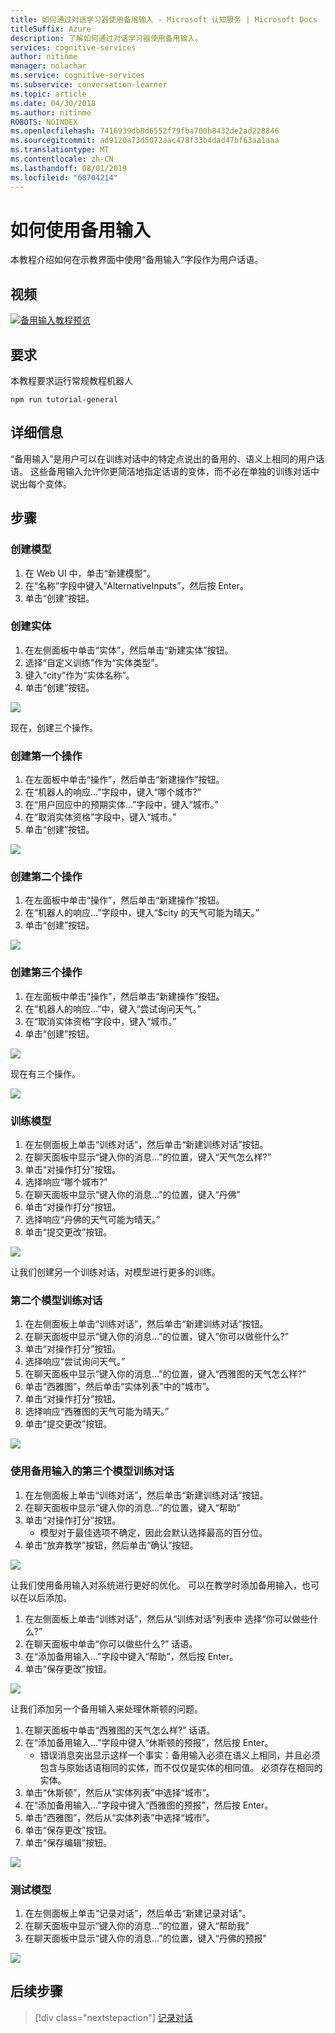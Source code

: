 ```yaml
---
title: 如何通过对话学习器使用备用输入 - Microsoft 认知服务 | Microsoft Docs
titleSuffix: Azure
description: 了解如何通过对话学习器使用备用输入。
services: cognitive-services
author: nitinme
manager: nolachar
ms.service: cognitive-services
ms.subservice: conversation-learner
ms.topic: article
ms.date: 04/30/2018
ms.author: nitinme
ROBOTS: NOINDEX
ms.openlocfilehash: 7416939db8d6552f79fba700b8432de2ad228846
ms.sourcegitcommit: ad9120a73d5072aac478f33b4dad47bf63aa1aaa
ms.translationtype: MT
ms.contentlocale: zh-CN
ms.lasthandoff: 08/01/2019
ms.locfileid: "68704214"
---
```

# <a name="how-to-use-alternative-inputs"></a>如何使用备用输入

本教程介绍如何在示教界面中使用“备用输入”字段作为用户话语。

## <a name="video"></a>视频

[![备用输入教程预览](https://aka.ms/cl_Tutorial_v3_AlternativeInputs_Preview)](https://aka.ms/cl_Tutorial_v3_AlternativeInputs)

## <a name="requirements"></a>要求
本教程要求运行常规教程机器人

    npm run tutorial-general

## <a name="details"></a>详细信息
“备用输入”是用户可以在训练对话中的特定点说出的备用的、语义上相同的用户话语。 这些备用输入允许你更简洁地指定话语的变体，而不必在单独的训练对话中说出每个变体。

## <a name="steps"></a>步骤

### <a name="create-the-model"></a>创建模型

1. 在 Web UI 中，单击“新建模型”。
2. 在“名称”字段中键入“AlternativeInputs”，然后按 Enter。
3. 单击“创建”按钮。

### <a name="entity-creation"></a>创建实体

1. 在左侧面板中单击“实体”，然后单击“新建实体”按钮。
2. 选择“自定义训练”作为“实体类型”。
3. 键入“city”作为“实体名称”。
4. 单击“创建”按钮。

![](../media/T10_actions.png)

现在，创建三个操作。

### <a name="create-the-first-action"></a>创建第一个操作

1. 在左面板中单击“操作”，然后单击“新建操作”按钮。
2. 在“机器人的响应...”字段中，键入“哪个城市?”
3. 在“用户回应中的预期实体...”字段中，键入“城市。”
4. 在“取消实体资格”字段中，键入“城市。”
5. 单击“创建”按钮。

![](../media/T10_action_create_1.png)

### <a name="create-the-second-action"></a>创建第二个操作

1. 在左面板中单击“操作”，然后单击“新建操作”按钮。
2. 在“机器人的响应...”字段中，键入“$city 的天气可能为晴天。”
3. 单击“创建”按钮。

![](../media/T10_action_create_2.png)

### <a name="create-the-third-action"></a>创建第三个操作

1. 在左面板中单击“操作”，然后单击“新建操作”按钮。
2. 在“机器人的响应...”中，键入“尝试询问天气。”
3. 在“取消实体资格”字段中，键入“城市。”
4. 单击“创建”按钮。

![](../media/T10_action_create_3.png)

现在有三个操作。

![](../media/T10_actions.png)

### <a name="train-the-model"></a>训练模型

1. 在左侧面板上单击“训练对话”，然后单击“新建训练对话”按钮。
2. 在聊天面板中显示“键入你的消息...”的位置，键入“天气怎么样?”
3. 单击“对操作打分”按钮。
4. 选择响应“哪个城市?”
5. 在聊天面板中显示“键入你的消息...”的位置，键入“丹佛”
6. 单击“对操作打分”按钮。
7. 选择响应“丹佛的天气可能为晴天。”
8. 单击“提交更改”按钮。

![](../media/T10_training_1.png)

让我们创建另一个训练对话，对模型进行更多的训练。

### <a name="second-model-train-dialog"></a>第二个模型训练对话

1. 在左侧面板上单击“训练对话”，然后单击“新建训练对话”按钮。
2. 在聊天面板中显示“键入你的消息...”的位置，键入“你可以做些什么?”
3. 单击“对操作打分”按钮。
4. 选择响应“尝试询问天气。”
5. 在聊天面板中显示“键入你的消息...”的位置，键入“西雅图的天气怎么样?”
6. 单击“西雅图”，然后单击“实体列表”中的“城市”。
7. 单击“对操作打分”按钮。
8. 选择响应“西雅图的天气可能为晴天。”
9. 单击“提交更改”按钮。

![](../media/T10_training_2.png)

### <a name="third-model-train-dialog-using-alternative-input"></a>使用备用输入的第三个模型训练对话

1. 在左侧面板上单击“训练对话”，然后单击“新建训练对话”按钮。
2. 在聊天面板中显示“键入你的消息...”的位置，键入“帮助”
3. 单击“对操作打分”按钮。
    - 模型对于最佳选项不确定，因此会默认选择最高的百分位。
4. 单击“放弃教学”按钮，然后单击“确认”按钮。

![](../media/T10_training_3.png)

让我们使用备用输入对系统进行更好的优化。 可以在教学时添加备用输入，也可以在以后添加。

1. 在左侧面板上单击“训练对话”，然后从“训练对话”列表中 选择“你可以做些什么?”
1. 在聊天面板中单击“你可以做些什么?” 话语。
1. 在“添加备用输入...”字段中键入“帮助”，然后按 Enter。
1. 单击“保存更改”按钮。

![](../media/T10_training_4.png)

让我们添加另一个备用输入来处理休斯顿的问题。

1. 在聊天面板中单击“西雅图的天气怎么样?” 话语。
1. 在“添加备用输入...”字段中键入“休斯顿的预报”，然后按 Enter。
   - 错误消息突出显示这样一个事实：备用输入必须在语义上相同，并且必须包含与原始话语相同的实体，而不仅仅是实体的相同值。 必须存在相同的实体。
1. 单击“休斯顿”，然后从“实体列表”中选择“城市”。
1. 在“添加备用输入...”字段中键入“西雅图的预报”，然后按 Enter。
1. 单击“西雅图”，然后从“实体列表”中选择“城市”。
1. 单击“保存更改”按钮。
1. 单击“保存编辑”按钮。

![](../media/T10_training_5.png)

### <a name="testing-the-model"></a>测试模型

1. 在左侧面板上单击“记录对话”，然后单击“新建记录对话”。
2. 在聊天面板中显示“键入你的消息...”的位置，键入“帮助我”
3. 在聊天面板中显示“键入你的消息...”的位置，键入“丹佛的预报”

![](../media/T10_logdialog.png)

## <a name="next-steps"></a>后续步骤

> [!div class="nextstepaction"]
> [记录对话](./11-log-dialogs.md)
